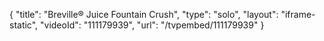 {
    "title": "Breville&reg; Juice Fountain Crush",
    "type": "solo",
    "layout": "iframe-static",
    "videoId": "111179939",
    "url": "\/tvpembed\/111179939"
}